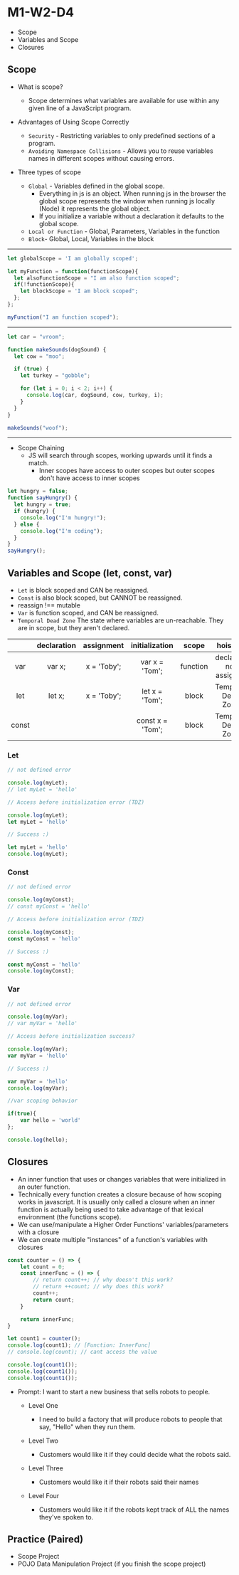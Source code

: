 # M1-W2-D4

- Scope
- Variables and Scope
- Closures

## Scope

- What is scope?

  - Scope determines what variables are available for use within any given line
    of a JavaScript program.

- Advantages of Using Scope Correctly

  - `Security` - Restricting variables to only predefined sections of a program.
  - `Avoiding Namespace Collisions` - Allows you to reuse variables
    names in different scopes without causing errors.

- Three types of scope

  - `Global` - Variables defined in the global scope.
    - Everything in js is an object. When running js in the browser the global
      scope represents the window when running js locally (Node) it represents the
      global object.
    - If you initialize a variable without a declaration it defaults to the
      global scope.
  - `Local or Function` - Global, Parameters, Variables in the function
  - `Block`- Global, Local, Variables in the block

---

```js
let globalScope = 'I am globally scoped';

let myFunction = function(functionScope){
  let alsoFunctionScope = "I am also function scoped";
  if(!functionScope){
    let blockScope = 'I am block scoped";
  };
};

myFunction("I am function scoped");
```

---

```js
let car = "vroom";

function makeSounds(dogSound) {
  let cow = "moo";

  if (true) {
    let turkey = "gobble";

    for (let i = 0; i < 2; i++) {
      console.log(car, dogSound, cow, turkey, i);
    }
  }
}

makeSounds("woof");
```

---

- Scope Chaining
  - JS will search through scopes, working upwards until it finds a match.
    - Inner scopes have access to outer scopes but outer scopes don't have
      access to inner scopes

```js
let hungry = false;
function sayHungry() {
  let hungry = true;
  if (hungry) {
    console.log("I'm hungry!");
  } else {
    console.log("I'm coding");
  }
}
sayHungry();
```

## Variables and Scope (let, const, var)

- `Let` is block scoped and CAN be reassigned.
- `Const` is also block scoped, but CANNOT be reassigned.
- reassign !== mutable
- `Var` is function scoped, and CAN be reassigned.
- `Temporal Dead Zone` The state where variables are un-reachable. They are in scope, but they aren't declared.

|       | declaration | assignment  |  initialization  |  scope   |        hoisting        |
| :---: | :---------: | :---------: | :--------------: | :------: | :--------------------: |
|  var  |   var x;    | x = 'Toby'; |  var x = 'Tom';  | function | declared; not assigned |
|  let  |   let x;    | x = 'Toby'; |  let x = 'Tom';  |  block   |   Temporal Dead Zone   |
| const |             |             | const x = 'Tom'; |  block   |   Temporal Dead Zone   |

### Let

```js
// not defined error

console.log(myLet);
// let myLet = 'hello'
```

```js
// Access before initialization error (TDZ)

console.log(myLet);
let myLet = 'hello'
```

```js
// Success :)

let myLet = 'hello'
console.log(myLet);
```

### Const

```js
// not defined error

console.log(myConst);
// const myConst = 'hello'
```

```js
// Access before initialization error (TDZ)

console.log(myConst);
const myConst = 'hello'
```

```js
// Success :)

const myConst = 'hello'
console.log(myConst);
```

### Var


```js
// not defined error

console.log(myVar);
// var myVar = 'hello'
```

```js
// Access before initialization success? 

console.log(myVar);
var myVar = 'hello'
```

```js
// Success :)

var myVar = 'hello'
console.log(myVar);
```

```js
//var scoping behavior

if(true){
    var hello = 'world'
};

console.log(hello);
```

## Closures

- An inner function that uses or changes variables that were initialized
in an outer function.
- Technically every function creates a closure because of how scoping works in javascript. It is usually only called a closure when an inner function is actually being used to take advantage of that lexical environment (the functions scope).
- We can use/manipulate a Higher Order Functions' variables/parameters with a closure
- We can create multiple "instances" of a function's variables with closures

```js
const counter = () => {
    let count = 0;
    const innerFunc = () => {
        // return count++; // why doesn't this work?
        // return ++count; // why does this work?
        count++;
        return count;
    }

    return innerFunc;
}

let count1 = counter(); 
console.log(count1); // [Function: InnerFunc]
// console.log(count); // cant access the value

console.log(count1());
console.log(count1());
console.log(count1());
```

- Prompt: I want to start a new business that sells robots to people.
    - Level One
      - I need to build a factory that will produce robots to people that say, "Hello" when they run them.

    - Level Two
      - Customers would like it if they could decide what the robots said.

    - Level Three
      - Customers would like it if their robots said their names

    - Level Four
      - Customers would like it if the robots kept track of ALL the names they've spoken to.

## Practice (Paired)

- Scope Project
- POJO Data Manipulation Project (if you finish the scope project)